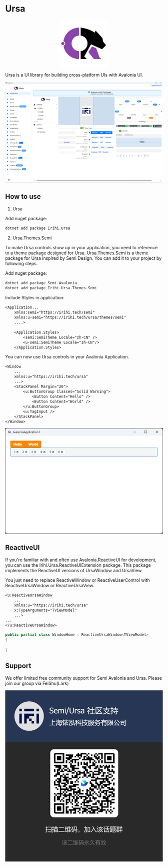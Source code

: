 # Ursa

<p align="center">
    <img src="./assets/Ursa.svg" alt="drawing" width="150" />
</p>

Ursa is a UI library for building cross-platform UIs with Avalonia UI.

![Demo](./assets/demo.png)

## How to use
1. Ursa

Add nuget package:
```bash
dotnet add package Irihi.Ursa
```

2. Ursa.Themes.Semi

To make Ursa controls show up in your application, you need to reference to a theme package designed for Ursa.
Ursa.Themes.Semi is a theme package for Ursa inspired by Semi Design. You can add it to your project by following steps.

Add nuget package:
```bash
dotnet add package Semi.Avalonia
dotnet add package Irihi.Ursa.Themes.Semi
```

Include Styles in application:
```xaml
<Application...
    xmlns:semi="https://irihi.tech/semi"
    xmlns:u-semi="https://irihi.tech/ursa/themes/semi"
    ....>

    <Application.Styles>
        <semi:SemiTheme Locale="zh-CN" />
        <u-semi:SemiTheme Locale="zh-CN"/>
    </Application.Styles>
```


You can now use Ursa controls in your Avalonia Application.
```xaml
<Window
    ...
    xmlns:u="https://irihi.tech/ursa"
    ...>
    <StackPanel Margin="20">
        <u:ButtonGroup Classes="Solid Warning">
            <Button Content="Hello" />
            <Button Content="World" />
        </u:ButtonGroup>
        <u:TagInput />
    </StackPanel>
</Window>
```

![Demo](./assets/demo.jpg)

## ReactiveUI
If you're familiar with and often use Avalonia.ReactiveUI for development, you can use the Irihi.Ursa.ReactiveUIExtension package. This package implements the ReactiveUI versions of UrsaWindow and UrsaView.

You just need to replace ReactiveWindow or ReactiveUserControl with ReactiveUrsaWindow or ReactiveUrsaView.
```xaml
<u:ReactiveUrsaWindow
    ...
    xmlns:u="https://irihi.tech/ursa"
    x:TypeArguments="TViewModel"
    ...>
...
</u:ReactiveUrsaWindow>
```
```csharp
public partial class WindowHome : ReactiveUrsaWindow<TViewModel>
{

}
```

## Support

We offer limited free community support for Semi Avalonia and Ursa. Please join our group via FeiShu(Lark)

![Support](./assets/community-support.png)
